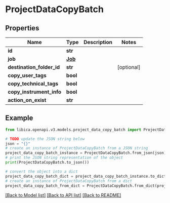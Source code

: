 # ProjectDataCopyBatch


## Properties

Name | Type | Description | Notes
------------ | ------------- | ------------- | -------------
**id** | **str** |  | 
**job** | [**Job**](Job.md) |  | 
**destination_folder_id** | **str** |  | [optional] 
**copy_user_tags** | **bool** |  | 
**copy_technical_tags** | **bool** |  | 
**copy_instrument_info** | **bool** |  | 
**action_on_exist** | **str** |  | 

## Example

```python
from libica.openapi.v3.models.project_data_copy_batch import ProjectDataCopyBatch

# TODO update the JSON string below
json = "{}"
# create an instance of ProjectDataCopyBatch from a JSON string
project_data_copy_batch_instance = ProjectDataCopyBatch.from_json(json)
# print the JSON string representation of the object
print(ProjectDataCopyBatch.to_json())

# convert the object into a dict
project_data_copy_batch_dict = project_data_copy_batch_instance.to_dict()
# create an instance of ProjectDataCopyBatch from a dict
project_data_copy_batch_from_dict = ProjectDataCopyBatch.from_dict(project_data_copy_batch_dict)
```
[[Back to Model list]](../README.md#documentation-for-models) [[Back to API list]](../README.md#documentation-for-api-endpoints) [[Back to README]](../README.md)


